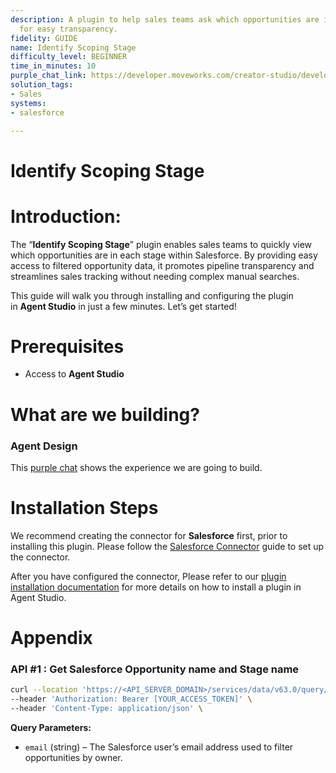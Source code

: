 ```yaml
---
description: A plugin to help sales teams ask which opportunities are in what stage
  for easy transparency.
fidelity: GUIDE
name: Identify Scoping Stage
difficulty_level: BEGINNER
time_in_minutes: 10
purple_chat_link: https://developer.moveworks.com/creator-studio/developer-tools/purple-chat-builder/?workspace=%7B%22title%22%3A%22My+Workspace%22%2C%22botSettings%22%3A%7B%22name%22%3A%22%22%2C%22imageUrl%22%3A%22%22%7D%2C%22mocks%22%3A%5B%7B%22id%22%3A3713%2C%22title%22%3A%22New+Mock%22%2C%22transcript%22%3A%7B%22messages%22%3A%5B%7B%22from%22%3A%22USER%22%2C%22text%22%3A%22%3Cp%3ECan+you+summarize+my+opportunities+by+stage%3F%3C%2Fp%3E%22%7D%2C%7B%22from%22%3A%22ANNOTATION%22%2C%22text%22%3A%22Aggregates+and+names+opportunity+stages+for+the+user%27s+account+from+Salesforce%22%7D%2C%7B%22from%22%3A%22BOT%22%2C%22text%22%3A%22Here%27s+a+summary+of+your+current+opportunities+by+stage+with+their+names%3A%22%2C%22cards%22%3A%5B%7B%22title%22%3A%22Prospecting%22%2C%22text%22%3A%22%3Cb%3EOpportunities%3A%3C%2Fb%3E+Acme+Inc.%2C+Beta+Corp.%22%7D%2C%7B%22title%22%3A%22Needs+Analysis%22%2C%22text%22%3A%22%3Cb%3EOpportunities%3A%3C%2Fb%3E+Gamma+Tech%2C+Delta+Solutions%22%7D%2C%7B%22title%22%3A%22Proposal%2FPrice+Quote%22%2C%22text%22%3A%22%3Cb%3EOpportunities%3A%3C%2Fb%3E+Epsilon+Products%22%7D%2C%7B%22title%22%3A%22Negotiation%2FReview%22%2C%22text%22%3A%22%3Cb%3EOpportunities%3A%3C%2Fb%3E+Zeta+Services%22%7D%5D%7D%5D%2C%22settings%22%3A%7B%22colorStyle%22%3A%22LIGHT%22%2C%22startTime%22%3A%2211%3A43%2BAM%22%2C%22defaultPerson%22%3A%22GWEN%22%2C%22editable%22%3Atrue%2C%22botName%22%3A%22%22%2C%22botImageUrl%22%3A%22%22%7D%7D%7D%5D%7D
solution_tags:
- Sales
systems:
- salesforce

---
```


# Identify Scoping Stage

# Introduction:

The “**Identify Scoping Stage**” plugin enables sales teams to quickly view which opportunities are in each stage within Salesforce. By providing easy access to filtered opportunity data, it promotes pipeline transparency and streamlines sales tracking without needing complex manual searches.

This guide will walk you through installing and configuring the plugin in **Agent Studio** in just a few minutes. Let’s get started!

# Prerequisites

- Access to **Agent Studio**

# **What are we building?**

### **Agent Design**

This [purple chat](https://developer.moveworks.com/creator-studio/developer-tools/purple-chat-builder/?workspace=%7B%22title%22%3A%22My+Workspace%22%2C%22botSettings%22%3A%7B%22name%22%3A%22%22%2C%22imageUrl%22%3A%22%22%7D%2C%22mocks%22%3A%5B%7B%22id%22%3A3713%2C%22title%22%3A%22New+Mock%22%2C%22transcript%22%3A%7B%22messages%22%3A%5B%7B%22from%22%3A%22USER%22%2C%22text%22%3A%22%3Cp%3ECan+you+summarize+my+opportunities+by+stage%3F%3C%2Fp%3E%22%7D%2C%7B%22from%22%3A%22ANNOTATION%22%2C%22text%22%3A%22Aggregates+and+names+opportunity+stages+for+the+user%27s+account+from+Salesforce%22%7D%2C%7B%22from%22%3A%22BOT%22%2C%22text%22%3A%22Here%27s+a+summary+of+your+current+opportunities+by+stage+with+their+names%3A%22%2C%22cards%22%3A%5B%7B%22title%22%3A%22Prospecting%22%2C%22text%22%3A%22%3Cb%3EOpportunities%3A%3C%2Fb%3E+Acme+Inc.%2C+Beta+Corp.%22%7D%2C%7B%22title%22%3A%22Needs+Analysis%22%2C%22text%22%3A%22%3Cb%3EOpportunities%3A%3C%2Fb%3E+Gamma+Tech%2C+Delta+Solutions%22%7D%2C%7B%22title%22%3A%22Proposal%2FPrice+Quote%22%2C%22text%22%3A%22%3Cb%3EOpportunities%3A%3C%2Fb%3E+Epsilon+Products%22%7D%2C%7B%22title%22%3A%22Negotiation%2FReview%22%2C%22text%22%3A%22%3Cb%3EOpportunities%3A%3C%2Fb%3E+Zeta+Services%22%7D%5D%7D%5D%2C%22settings%22%3A%7B%22colorStyle%22%3A%22LIGHT%22%2C%22startTime%22%3A%2211%3A43%2BAM%22%2C%22defaultPerson%22%3A%22GWEN%22%2C%22editable%22%3Atrue%2C%22botName%22%3A%22%22%2C%22botImageUrl%22%3A%22%22%7D%7D%7D%5D%7D) shows the experience we are going to build.

# Installation Steps

We recommend creating the connector for **Salesforce** first, prior to installing this plugin. Please follow the [Salesforce Connector](https://developer.moveworks.com/marketplace/package/?id=salesforce&hist=home) guide to set up the connector.

After you have configured the connector, Please refer to our [plugin installation documentation](https://help.moveworks.com/docs/ai-agent-marketplace-installation) for more details on how to install a plugin in Agent Studio.

# **Appendix**

### API #1 : Get Salesforce Opportunity name and Stage name

```bash
curl --location 'https://<API_SERVER_DOMAIN>/services/data/v63.0/query/?q=SELECT%20Name%2C%20StageName%2C%20Owner.Email%20FROM%20Opportunity%20WHERE%20Owner.Email%3D%27<Owner_EMAIL>%27%20LIMIT%2010' \
--header 'Authorization: Bearer [YOUR_ACCESS_TOKEN]' \
--header 'Content-Type: application/json' \
```

**Query Parameters:** 

- `email` (string) – The Salesforce user’s email address used to filter opportunities by owner.
